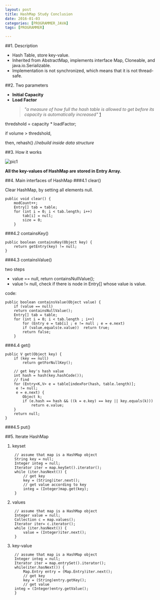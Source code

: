```yaml
---
layout: post
title: HashMap Study Conclusion
date: 2016-01-03
categories: [PROGRAMMER_JAVA]
tags: [PROGRAMMER]

---
```


##1. Description

- Hash Table, store key-value.
- Inherited from AbstractMap, implements interface Map, Cloneable, and java.io.Serializable.
- Implementation is not synchronized, which means that it is not thread-safe.

##2. Two parameters
- **Initial Capacity**
- **Load Factor**
  > *"a measure of how full the hash table is allowed to get before its capacity is automatically increased"*   [1]
  >     

thredshold = capacity * loadFactor;

if volume > thredshold,

then, rehash() *//rebuild inside data structure*

##3. How it works

![pic1](http://images.cnitblog.com/blog/497634/201401/280024326252470.jpg)

**All the key-values of HashMap are stored in Entry Array.**


##4. Main interfaces of HashMap
###4.1 clear()

Clear HashMap, by setting all elements null.

	public void clear() {
    	modCount++;
    	Entry[] tab = table;
    	for (int i = 0; i < tab.length; i++)
        	tab[i] = null;
	    	size = 0;
		}

###4.2 containsKey()

	public boolean containsKey(Object key) {
    	return getEntry(key) != null;
	}

###4.3 containsValue()

two steps

- value == null, return containsNullValue();
- value != null, check if there is node in Entry[] whose value is value.

code:
	
	public boolean containsValue(Object value) {
    	if (value == null)
        return containsNullValue();
		Entry[] tab = table;
    	for (int i = 0; i < tab.length ; i++)
        	for (Entry e = tab[i] ; e != null ; e = e.next)
            if (value.equals(e.value))	return true;
    		return false;
		}


###4.4 get()

	public V get(Object key) {
    	if (key == null)
        	return getForNullKey();
    	
    	// get key's hash value
    	int hash = hash(key.hashCode());
    	// find
    	for (Entry<K,V> e = table[indexFor(hash, table.length)];
         e != null;
         e = e.next) {
        	Object k;
        	if (e.hash == hash && ((k = e.key) == key || key.equals(k)))
            	return e.value;
    	}
    	return null;
	}
	
###4.5 put()

##5. Iterate HashMap
1. keyset
		
		// assume that map is a HashMap object
		String key = null;
		Integer integ = null;
		Iterator iter = map.keySet().iterator();
		while (iter.hasNext()) {
        	// get key
    		key = (String)iter.next();
        	// get value according to key
    		integ = (Integer)map.get(key);
		}

2. values
		
		// assume that map is a HashMap object
		Integer value = null;
		Collection c = map.values();
		Iterator iter= c.iterator();
		while (iter.hasNext()) {
    		value = (Integer)iter.next();
		}
	
3. key-value

		// assume that map is a HashMap object
		Integer integ = null;
		Iterator iter = map.entrySet().iterator();
		while(iter.hasNext()) {
    		Map.Entry entry = (Map.Entry)iter.next();
    		// get key
    		key = (String)entry.getKey();
        	// get value
		integ = (Integer)entry.getValue();
		}

			
		
  [1]: https://docs.oracle.com/javase/7/docs/api/java/util/HashMap.html  "FROM"
  
